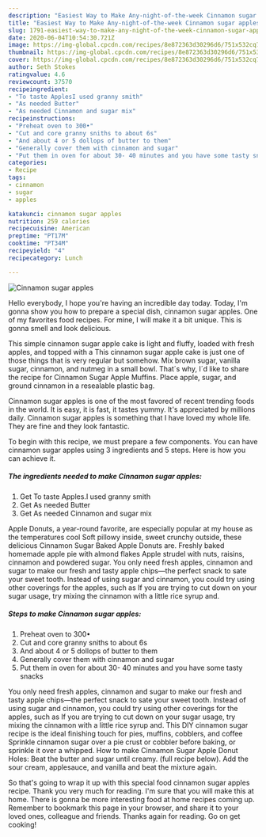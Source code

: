 ```yaml
---
description: "Easiest Way to Make Any-night-of-the-week Cinnamon sugar apples"
title: "Easiest Way to Make Any-night-of-the-week Cinnamon sugar apples"
slug: 1791-easiest-way-to-make-any-night-of-the-week-cinnamon-sugar-apples
date: 2020-06-04T10:54:30.721Z
image: https://img-global.cpcdn.com/recipes/8e872363d30296d6/751x532cq70/cinnamon-sugar-apples-recipe-main-photo.jpg
thumbnail: https://img-global.cpcdn.com/recipes/8e872363d30296d6/751x532cq70/cinnamon-sugar-apples-recipe-main-photo.jpg
cover: https://img-global.cpcdn.com/recipes/8e872363d30296d6/751x532cq70/cinnamon-sugar-apples-recipe-main-photo.jpg
author: Seth Stokes
ratingvalue: 4.6
reviewcount: 37570
recipeingredient:
- "To taste ApplesI used granny smith"
- "As needed Butter"
- "As needed Cinnamon and sugar mix"
recipeinstructions:
- "Preheat oven to 300•"
- "Cut and core granny sniths to about 6s"
- "And about 4 or 5 dollops of butter to them"
- "Generally cover them with cinnamon and sugar"
- "Put them in oven for about 30- 40 minutes and you have some tasty snacks"
categories:
- Recipe
tags:
- cinnamon
- sugar
- apples

katakunci: cinnamon sugar apples 
nutrition: 259 calories
recipecuisine: American
preptime: "PT17M"
cooktime: "PT34M"
recipeyield: "4"
recipecategory: Lunch

---
```



![Cinnamon sugar apples](https://img-global.cpcdn.com/recipes/8e872363d30296d6/751x532cq70/cinnamon-sugar-apples-recipe-main-photo.jpg)

Hello everybody, I hope you're having an incredible day today. Today, I'm gonna show you how to prepare a special dish, cinnamon sugar apples. One of my favorites food recipes. For mine, I will make it a bit unique. This is gonna smell and look delicious.

This simple cinnamon sugar apple cake is light and fluffy, loaded with fresh apples, and topped with a This cinnamon sugar apple cake is just one of those things that is very regular but somehow. Mix brown sugar, vanilla sugar, cinnamon, and nutmeg in a small bowl. That´s why, I´d like to share the recipe for Cinnamon Sugar Apple Muffins. Place apple, sugar, and ground cinnamon in a resealable plastic bag.

Cinnamon sugar apples is one of the most favored of recent trending foods in the world. It is easy, it is fast, it tastes yummy. It's appreciated by millions daily. Cinnamon sugar apples is something that I have loved my whole life. They are fine and they look fantastic.


To begin with this recipe, we must prepare a few components. You can have cinnamon sugar apples using 3 ingredients and 5 steps. Here is how you can achieve it.

<!--inarticleads1-->

##### The ingredients needed to make Cinnamon sugar apples:

1. Get To taste Apples.I used granny smith
1. Get As needed Butter
1. Get As needed Cinnamon and sugar mix


Apple Donuts, a year-round favorite, are especially popular at my house as the temperatures cool Soft pillowy inside, sweet crunchy outside, these delicious Cinnamon Sugar Baked Apple Donuts are. Freshly baked homemade apple pie with almond flakes Apple strudel with nuts, raisins, cinnamon and powdered sugar. You only need fresh apples, cinnamon and sugar to make our fresh and tasty apple chips—the perfect snack to sate your sweet tooth. Instead of using sugar and cinnamon, you could try using other coverings for the apples, such as If you are trying to cut down on your sugar usage, try mixing the cinnamon with a little rice syrup and. 

<!--inarticleads2-->

##### Steps to make Cinnamon sugar apples:

1. Preheat oven to 300•
1. Cut and core granny sniths to about 6s
1. And about 4 or 5 dollops of butter to them
1. Generally cover them with cinnamon and sugar
1. Put them in oven for about 30- 40 minutes and you have some tasty snacks


You only need fresh apples, cinnamon and sugar to make our fresh and tasty apple chips—the perfect snack to sate your sweet tooth. Instead of using sugar and cinnamon, you could try using other coverings for the apples, such as If you are trying to cut down on your sugar usage, try mixing the cinnamon with a little rice syrup and. This DIY cinnamon sugar recipe is the ideal finishing touch for pies, muffins, cobblers, and coffee Sprinkle cinnamon sugar over a pie crust or cobbler before baking, or sprinkle it over a whipped. How to make Cinnamon Sugar Apple Donut Holes: Beat the butter and sugar until creamy. (full recipe below). Add the sour cream, applesauce, and vanilla and beat the mixture again. 

So that's going to wrap it up with this special food cinnamon sugar apples recipe. Thank you very much for reading. I'm sure that you will make this at home. There is gonna be more interesting food at home recipes coming up. Remember to bookmark this page in your browser, and share it to your loved ones, colleague and friends. Thanks again for reading. Go on get cooking!

